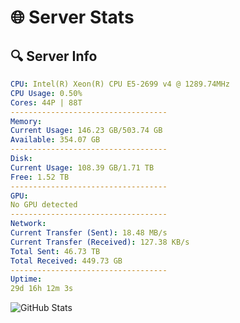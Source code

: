 # 🌐 Server Stats
## 🔍 Server Info
```yaml
CPU: Intel(R) Xeon(R) CPU E5-2699 v4 @ 1289.74MHz
CPU Usage: 0.50%
Cores: 44P | 88T
-----------------------------------
Memory:
Current Usage: 146.23 GB/503.74 GB
Available: 354.07 GB
-----------------------------------
Disk:
Current Usage: 108.39 GB/1.71 TB
Free: 1.52 TB
-----------------------------------
GPU:
No GPU detected
-----------------------------------
Network:
Current Transfer (Sent): 18.48 MB/s
Current Transfer (Received): 127.38 KB/s
Total Sent: 46.73 TB
Total Received: 449.73 GB
-----------------------------------
Uptime:
29d 16h 12m 3s
```
![GitHub Stats](https://img.shields.io/badge/Updated-2025-04-06_13:34:52-blue)